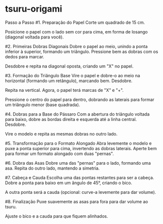 # tsuru-origami
Passo a Passo
#1. Preparação do Papel
Corte um quadrado de 15 cm.

Posicione o papel com o lado sem cor para cima, em forma de losango (diagonal voltada para você).

#2. Primeiras Dobras Diagonais
Dobre o papel ao meio, unindo a ponta inferior à superior, formando um triângulo. Pressione bem as dobras com os dedos para marcar.

Desdobre e repita na diagonal oposta, criando um "X" no papel.

#3. Formação do Triângulo Base
Vire o papel e dobre-o ao meio na horizontal (formando um retângulo), marcando bem. Desdobre.

Repita na vertical. Agora, o papel terá marcas de "X" e "+".

Pressione o centro do papel para dentro, dobrando as laterais para formar um triângulo menor (base quadrada).

#4. Dobras para a Base do Pássaro
Com a abertura do triângulo voltada para baixo, dobre as bordas direita e esquerda até a linha central. Desdobre.

Vire o modelo e repita as mesmas dobras no outro lado.

#5. Transformação para o Formato Alongado
Abra levemente o modelo e puxe a ponta superior para cima, invertendo as dobras laterais. Aperte bem para formar um formato alongado com duas "pernas".

#6. Dobra das Asas
Dobre uma das "pernas" para o lado, formando uma asa. Repita do outro lado, mantendo a simetria.

#7. Cabeça e Cauda
Escolha uma das pontas restantes para ser a cabeça. Dobre a ponta para baixo em um ângulo de 45°, criando o bico.

A outra ponta será a cauda (opcional: curve-a levemente para dar volume).

#8. Finalização
Puxe suavemente as asas para fora para dar volume ao tsuru.

Ajuste o bico e a cauda para que fiquem alinhados.

